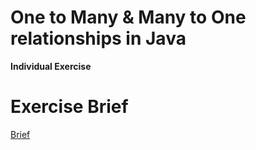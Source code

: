 # One to Many & Many to One relationships in Java
**Individual Exercise**

# Exercise Brief
[Brief](https://gist.github.com/futuresocks/1e626f6c23a623b08185fb7f465bd398)

